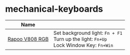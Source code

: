 # mechanical-keyboards

| Name ||
|---|---|
| [Rapoo V808 RGB](https://www.rapoo.cn/product/99) | Set background light: `Fn + F1`<br/> Turn up the light: `Fn+Up`<br/> Lock Window Key: `Fn+Win` |
